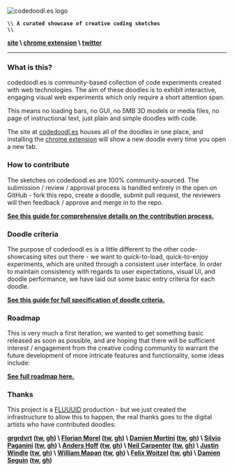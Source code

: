 ![codedoodl.es logo](http://assets.codedoodl.es/readme_logo.png?1)

<code>**\\\\ A curated showcase of creative coding sketches \\\\**</code>

**[site](http://codedoodl.es) \\ [chrome extension](https://chrome.google.com/webstore/detail/codedoodles/hhfnbfhcojlgbojpphigjibpjkccfikh) \\ [twitter](http://twitter.com/codedoodl_es)**

___

### What is this?

codedoodl.es is community-based collection of code experiments created with web technologies. The aim of these doodles is to exhibit interactive, engaging visual web experiments which only require a short attention span.

This means no loading bars, no GUI, no 5MB 3D models or media files, no page of instructional text, just plain and simple doodles with code.

The site at [codedoodl.es](http://codedoodl.es) houses all of the doodles in one place, and installing the [chrome extension](https://chrome.google.com/webstore/detail/codedoodles/hhfnbfhcojlgbojpphigjibpjkccfikh) will show a new doodle every time you open a new tab.

### How to contribute

The sketches on codedoodl.es are 100% community-sourced. The submission / review / approval process is handled entirely in the open on GitHub - fork this repo, create a doodle, submit pull request, the reviewers will then feedback / approve and merge in to the repo.

**[See this guide for comprehensive details on the contribution process.](docs/contributing.md)**

### Doodle criteria

The purpose of codedoodl.es is a little different to the other code-showcasing sites out there - we want to quick-to-load, quick-to-enjoy experiments, which are united through a consistent user interface. In order to maintain consistency with regards to user expectations, visual UI, and doodle performance, we have laid out some basic entry criteria for each doodle.

**[See this guide for full specification of doodle criteria.](docs/criteria.md)**

### Roadmap

This is very much a first iteration, we wanted to get something basic released as soon as possible, and are hoping that there will be sufficient interest / engagement from the creative coding community to warrant the future development of more intricate features and functionality, some ideas include:

**[See full roadmap here.](docs/roadmap.md)**

### Thanks

This project is a [FLUUUID](http://FLUUU.ID) production - but we just created the infrastructure to allow this to happen, the real thanks goes to the digital artists who have contributed doodles:

**[grgrdvrt](http://www.grgrdvrt.com) ([tw](http://twitter.com/grgrdvrt), [gh](http://github.com/grgrdvrt)) \ [Florian Morel](http://ayamflow.fr) ([tw](http://twitter.com/ayamflow), [gh](http://github.com/ayamflow)) \ [Damien Mortini](http://damienmortini.me.uk) ([tw](http://twitter.com/dmmn_), [gh](http://github.com/dmmn)) \ [Silvio Paganini](http://s2paganini.com) ([tw](http://twitter.com/silviopaganini), [gh](http://github.com/silviopaganini)) \ [Anders Hoff](http://inconvergent.net) ([tw](http://twitter.com/inconvergent), [gh](http://github.com/inconvergent)) \ [Neil Carpenter](http://neilcarpenter.com) ([tw](http://twitter.com/neilcarpenter), [gh](http://github.com/neilcarpenter)) \ [Justin Windle](http://soulwire.co.uk) ([tw](http://twitter.com/soulwire), [gh](http://github.com/soulwire)) \ [William Mapan](http://wllmpn.com/) ([tw](http://twitter.com/williamapan), [gh](http://github.com/williamapan)) \ [Felix Woitzel](http://www.cake23.de) ([tw](http://twitter.com/Flexi23), [gh](http://github.com/Flexi23)) \ [Damien Seguin](http://dmnsgn.me/) ([tw](http://twitter.com/dmnsgn), [gh](http://github.com/dmnsgn))**